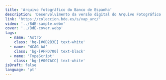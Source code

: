 ```yaml
---
title: 'Arquivo fotográfico do Banco de Espanha'
description: 'Desenvolvimento da versão digital do Arquivo Fotográfico do Banco de Espanha em colaboração com <strong>Underbau</strong>. Um projeto com uma grande coleção de imagens históricas desenvolvido para perdurar no tempo.'
link: 'https://coleccion.bde.es/s/vap_arc/'
video: '../BdE-sample.webm'
cover: '../BdE-cover.webp'
tags:
  - name: 'Astro'
    class: 'bg-[#0D2B3E] text-white'
  - name: 'WCAG AA'
    class: 'bg-[#FFD700] text-black'
  - name: 'TypeScript'
    class: 'bg-[#007ACC] text-white'
isDraft: false
language: 'pt'
---
```

